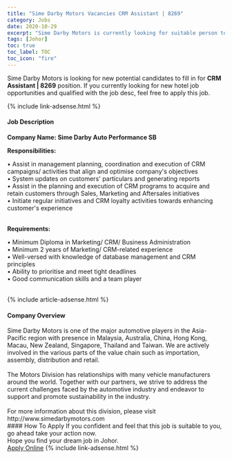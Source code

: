 ```yaml
---
title: "Sime Darby Motors Vacancies CRM Assistant | 8269" 
category: Jobs 
date: 2020-10-29 
excerpt: "Sime Darby Motors is currently looking for suitable person to fill in the CRM Assistant | 8269 which positioned at Johor" 
tags: [Johor] 
toc: true 
toc_label: TOC 
toc_icon: "fire" 
--- 
```


<p>Sime Darby Motors is looking for new potential candidates to fill in for <b>CRM Assistant | 8269</b> position. If you currently looking for new hotel job opportunities and qualified with the job desc, feel free to apply this job.
</p>{% include link-adsense.html %} 
<div><div><h4>Job Description</h4></div><div><div><span><div><p><b>Company Name: Sime Darby Auto Performance SB</b></p><p><strong>Responsibilities:</strong></p><p>&#8226;&#160;Assist in management planning, coordination and execution of CRM campaigns/ activities that align and optimise company's objectives<br>&#8226;&#160;System updates on customers' particulars and generating reports<br>&#8226;&#160;Assist in the planning and execution of CRM programs to acquire and retain customers through Sales, Marketing and Aftersales initiatives<br>&#8226;&#160;Initiate regular initiatives and CRM loyalty activities towards enhancing customer's experience<br>&#160;</p><p><strong>Requirements:</strong></p><p>&#8226;&#160;Minimum Diploma in Marketing/ CRM/ Business Administration<br>&#8226;&#160;Minimum 2 years of Marketing/ CRM-related experience<br>&#8226;&#160;Well-versed with knowledge of database management and CRM principles<br>&#8226;&#160;Ability to prioritise and meet tight deadlines<br>&#8226;&#160;Good communication skills and a team player<br>&#160;</p></div></span></div></div></div> 
{% include article-adsense.html %} 
<div><div><h4>Company Overview</h4></div><div><div><span><div><div>
	Sime Darby Motors is one of the major automotive players in the Asia-Pacific region with presence in Malaysia, Australia, China, Hong Kong, Macau, New Zealand, Singapore, Thailand and Taiwan. We are actively involved in the various parts of the value chain such as importation, assembly, distribution and retail.</div>
<div>
<br>
	The Motors Division has relationships with many vehicle manufacturers around the world. Together with our partners, we strive to address the current challenges faced by the automotive industry and endeavor to support and promote sustainability in the industry.</div>
<div>
<br>
	For more information about this division, please visit http://www.simedarbymotors.com</div></div></span></div></div></div> 
#### How To Apply 
If you confident and feel that this job is suitable to you, go ahead take your action now. <br/> 
Hope you find your dream job in Johor. <br/> 
<a href="https://www.jobstreet.com.my/en/job/crm-assistant-%7C-8269-4413922?jobId=jobstreet-my-job-4413922&sectionRank=13&token=0~ca52587c-9a8f-450b-8a9c-a71ff7ac0d76&fr=SRP%20View%20In%20New%20Ta" class="btn btn--info" target="_blank" rel="nofollow noopenner">Apply Online</a> 
{% include link-adsense.html %} 